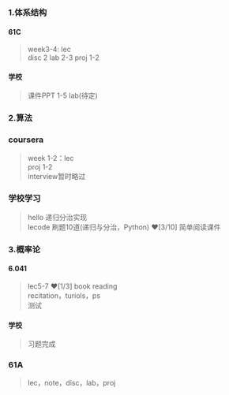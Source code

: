 ### 1.体系结构  
#### 61C
> week3-4: lec  
> disc 2
> lab 2-3
> proj 1-2
#### 学校
> 课件PPT 1-5
> lab(待定)
### 2.算法
### coursera
> week 1-2：lec  
> proj 1-2  
> interview暂时略过
### 学校学习
> hello 递归分治实现  
> lecode 刷题10道(递归与分治，Python)  ♥[3/10]
> 简单阅读课件
### 3.概率论
#### 6.041
> lec5-7  ♥[1/3]
> book reading  
> recitation，turiols，ps  
> 测试
#### 学校
> 习题完成
### 61A
> lec，note，disc，lab，proj